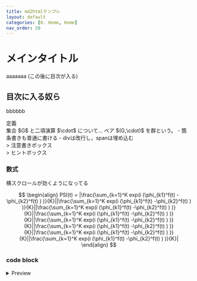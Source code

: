 ```yaml
---
title: md2htmlテンプレ
layout: default
categories: [0. Home, Home]
nav_order: 20
---
```


# メインタイトル
aaaaaaa
(この後に目次が入る)

## 目次に入る奴ら
bbbbbb


<div class="box" markdown="1">
<div class="title">定義</div>
集合 $G$ と二項演算 $\cdot$ について… <span class="em-red">ペア $(G,\cdot)$ を群という。</span>
- 箇条書きも普通に書ける
- divは改行し，spanは埋め込む
</div>

<div class="box note">
> 注意書きボックス
</div>

<div class="box tip">
> ヒントボックス
</div>

### 数式
横スクロールが効くようになってる

$$
\begin{align}
  PSI(t) = |\frac{\sum_{k=1}^K exp(i (\phi_{k1}^f(t) -\phi_{k2}^f(t) ) )}{K}||\frac{\sum_{k=1}^K exp(i (\phi_{k1}^f(t) -\phi_{k2}^f(t) ) )}{K}||\frac{\sum_{k=1}^K exp(i (\phi_{k1}^f(t) -\phi_{k2}^f(t) ) )}{K}||\frac{\sum_{k=1}^K exp(i (\phi_{k1}^f(t) -\phi_{k2}^f(t) ) )}{K}||\frac{\sum_{k=1}^K exp(i (\phi_{k1}^f(t) -\phi_{k2}^f(t) ) )}{K}||\frac{\sum_{k=1}^K exp(i (\phi_{k1}^f(t) -\phi_{k2}^f(t) ) )}{K}||\frac{\sum_{k=1}^K exp(i (\phi_{k1}^f(t) -\phi_{k2}^f(t) ) )}{K}||\frac{\sum_{k=1}^K exp(i (\phi_{k1}^f(t) -\phi_{k2}^f(t) ) )}{K}|
\end{align}
$$


### code block

<details markdown="1">
<summary>Preview</summary>

```python
print('hello')
```
</details>
